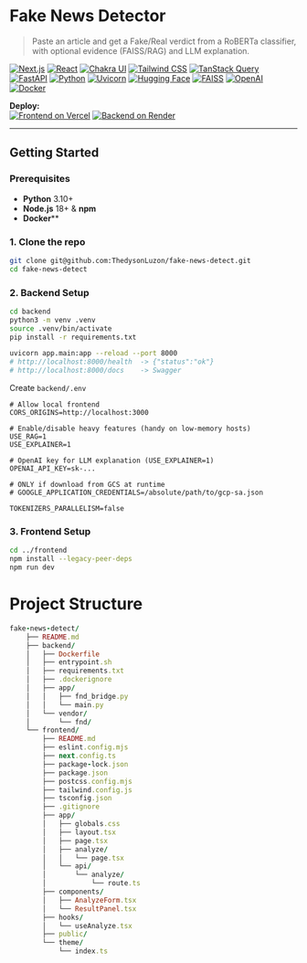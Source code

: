 # Fake News Detector
>Paste an article and get a Fake/Real verdict from a RoBERTa classifier, with optional evidence (FAISS/RAG) and LLM explanation.

[![Next.js](https://img.shields.io/badge/Next.js-000000?logo=nextdotjs&logoColor=white&style=for-the-badge)](#)
[![React](https://img.shields.io/badge/React-149ECA?logo=react&logoColor=white&style=for-the-badge)](#)
[![Chakra UI](https://img.shields.io/badge/Chakra%20UI-3CC7BD?logo=chakraui&logoColor=white&style=for-the-badge)](#)
[![Tailwind CSS](https://img.shields.io/badge/Tailwind-38B2AC?logo=tailwindcss&logoColor=white&style=for-the-badge)](#)
[![TanStack Query](https://img.shields.io/badge/TanStack%20Query-FF4154?logo=reactquery&logoColor=white&style=for-the-badge)](#)
[![FastAPI](https://img.shields.io/badge/FastAPI-05998B?logo=fastapi&logoColor=white&style=for-the-badge)](#)
[![Python](https://img.shields.io/badge/Python-3776AB?logo=python&logoColor=white&style=for-the-badge)](#)
[![Uvicorn](https://img.shields.io/badge/Uvicorn-222?style=for-the-badge)](#)
[![Hugging Face](https://img.shields.io/badge/Hugging%20Face-FFCC4D?logo=huggingface&logoColor=black&style=for-the-badge)](#)
[![FAISS](https://img.shields.io/badge/FAISS-0052CC?style=for-the-badge)](#)
[![OpenAI](https://img.shields.io/badge/OpenAI-412991?logo=openai&logoColor=white&style=for-the-badge)](#)
[![Docker](https://img.shields.io/badge/Docker-2496ED?logo=docker&logoColor=white&style=for-the-badge)](#)

**Deploy:**  
[![Frontend on Vercel](https://img.shields.io/badge/Frontend-Vercel-000000?logo=vercel&logoColor=white&style=for-the-badge)](#)
[![Backend on Render](https://img.shields.io/badge/Backend-Render-46E3B7?logo=render&logoColor=000&style=for-the-badge)](#)



---

## Getting Started

### Prerequisites

- **Python** 3.10+  
- **Node.js** 18+ & **npm**  
- **Docker****

### 1. Clone the repo

```bash
git clone git@github.com:ThedysonLuzon/fake-news-detect.git
cd fake-news-detect
```

### 2. Backend Setup
```bash
cd backend
python3 -m venv .venv
source .venv/bin/activate
pip install -r requirements.txt

uvicorn app.main:app --reload --port 8000
# http://localhost:8000/health  -> {"status":"ok"}
# http://localhost:8000/docs    -> Swagger
```
Create `backend/.env`
```
# Allow local frontend
CORS_ORIGINS=http://localhost:3000

# Enable/disable heavy features (handy on low-memory hosts)
USE_RAG=1
USE_EXPLAINER=1

# OpenAI key for LLM explanation (USE_EXPLAINER=1)
OPENAI_API_KEY=sk-...

# ONLY if download from GCS at runtime
# GOOGLE_APPLICATION_CREDENTIALS=/absolute/path/to/gcp-sa.json

TOKENIZERS_PARALLELISM=false
```

### 3. Frontend Setup
```bash
cd ../frontend
npm install --legacy-peer-deps
npm run dev
```

# Project Structure
```ruby
fake-news-detect/
    ├── README.md
    ├── backend/
    │   ├── Dockerfile
    │   ├── entrypoint.sh
    │   ├── requirements.txt
    │   ├── .dockerignore
    │   ├── app/
    │   │   ├── fnd_bridge.py
    │   │   └── main.py
    │   └── vendor/
    │       └── fnd/
    └── frontend/
        ├── README.md
        ├── eslint.config.mjs
        ├── next.config.ts
        ├── package-lock.json
        ├── package.json
        ├── postcss.config.mjs
        ├── tailwind.config.js
        ├── tsconfig.json
        ├── .gitignore
        ├── app/
        │   ├── globals.css
        │   ├── layout.tsx
        │   ├── page.tsx
        │   ├── analyze/
        │   │   └── page.tsx
        │   └── api/
        │       └── analyze/
        │           └── route.ts
        ├── components/
        │   ├── AnalyzeForm.tsx
        │   └── ResultPanel.tsx
        ├── hooks/
        │   └── useAnalyze.tsx
        ├── public/
        └── theme/
            └── index.ts

```
